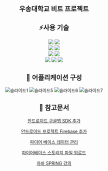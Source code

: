 <div align="center">

## 우송대학교 비트 프로젝트


## ⚡사용 기술
  <img src="https://img.shields.io/badge/java-007396?style=for-the-badge&logo=java&logoColor=white"> 
  <img src="https://img.shields.io/badge/python-3776AB?style=for-the-badge&logo=python&logoColor=white"> 
  <br>
  
  <img src="https://img.shields.io/badge/mysql-4479A1?style=for-the-badge&logo=mysql&logoColor=white"> 
  <img src="https://img.shields.io/badge/firebase-FFCA28?style=for-the-badge&logo=firebase&logoColor=white">
  <br>

  <img src="https://img.shields.io/badge/Spring Boot-6DB33F?style=for-the-badge&logo=Spring Boot&logoColor=white"> 
  <img src="https://img.shields.io/badge/flask-000000?style=for-the-badge&logo=flask&logoColor=white">
  <br>
  
  <img src="https://img.shields.io/badge/IntelliJ IDEA-462679?style=for-the-badge&logo=IntelliJ IDEA&logoColor=white">
  <img src="https://img.shields.io/badge/PyCharm-75ff00?style=for-the-badge&logo=PyCharm&logoColor=white">
  <img src="https://img.shields.io/badge/Android Studio-3DDC84?style=for-the-badge&logo=Android&logoColor=white">

## 📱 어플리케이션 구성
![슬라이드1](https://user-images.githubusercontent.com/106054507/183538230-0c58dec3-b52d-48f9-939c-70cce2423d13.JPG)
![슬라이드5](https://user-images.githubusercontent.com/106054507/183538274-cacbbc17-42c9-4ad2-ad68-e689c17d1c65.JPG)
![슬라이드6](https://user-images.githubusercontent.com/106054507/183538278-3349a132-7012-4bd3-aad8-c475a26d2c87.JPG)
![슬라이드7](https://user-images.githubusercontent.com/106054507/183538282-fc42bcfa-db54-4e19-ad62-dfa3772e0a0a.JPG)

## 📄 참고문서

[안드로이드 구글맵 SDK 추가](https://developers.google.com/maps/documentation/android-sdk/start?hl=ko)

[안드로이드 프로젝트 Firebase 추가](https://firebase.google.com/docs/android/setup?hl=ko)

[파이어 베이스 데이터 관리](https://firebase.google.com/docs/database/admin/save-data?hl=ko)

[파이어베이스 스토리지 파일 업로드](https://firebase.google.com/docs/storage/android/upload-files?hl=ko)

[자바 SPRING 강의](https://www.inflearn.com/roadmaps/373)

</div>


